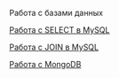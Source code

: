Работа с базами данных

[Работа с SELECT в MySQL](https://docs.google.com/spreadsheets/d/1cmq6yfm1h5RRuVHDVmv97ivoAlLws7jT_KheVD0TDfw/edit?gid=0#gid=0)

[Работа с JOIN в MySQL](https://docs.google.com/spreadsheets/d/1BjZgeouWsfq0UzBMNFN-B9O_EVBcSLrQ0afd5siGfOI/edit?gid=0#gid=0)

[Работа с MongoDB](https://docs.google.com/spreadsheets/d/1yF6CkYyWh1n_p-4Anc591JgMEpqJZnnA5gxTDktAB5o/edit?gid=0#gid=0)
